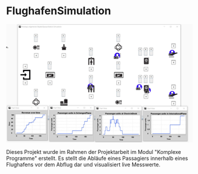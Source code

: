 # FlughafenSimulation

![Screenshot](/screenshots/Simulation.jpg)

Dieses Projekt wurde im Rahmen der Projektarbeit im Modul "Komplexe Programme" erstellt. 
Es stellt die Abläufe eines Passagiers innerhalb eines Flughafens vor dem Abflug dar und visualisiert live Messwerte.

